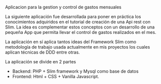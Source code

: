 Aplicacion para la gestion y control de gastos mensuales

La siguiente aplicación fue desarrollada para poner en práctica los conocimientos adquiridos en el tutorial de creación 
de una Api rest con Slim. La idea es complementar estos conceptos con un desarrollo de una pequeña App que permita llevar 
el control de gastos realizados en el mes. 

La aplicación en sí aplica tantos ideas del Framework Slim como metodología de trabajo usada actualmente en mis proyectos 
los cuales aplican técnicas de DDD entre otras. 

La aplicación se divide en 2 partes

- Backend: PHP + Slim framework y Mysql como base de datos
- Frontend: Html + CSS + Vanilla Javascript.


